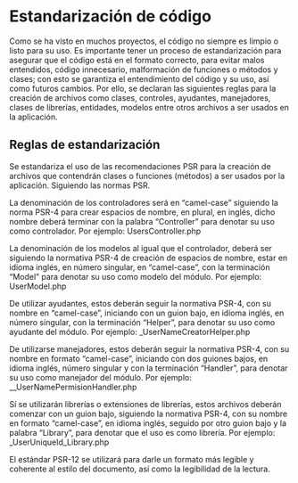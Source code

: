 # Estandarización de código

Como se ha visto en muchos proyectos, el código no siempre es limpio o listo para su uso. Es importante tener un proceso de estandarización para asegurar que el código está en el formato correcto, para evitar malos entendidos, código innecesario, malformación de funciones o métodos y clases; con esto se garantiza el entendimiento del código y su uso, así como futuros cambios.
Por ello, se declaran las siguientes reglas para la creación de archivos como clases, controles, ayudantes, manejadores, clases de librerías, entidades, modelos entre otros archivos a ser usados en la aplicación.

## Reglas de estandarización
Se estandariza el uso de las recomendaciones PSR para la creación de archivos que contendrán clases o funciones (métodos) a ser usados por la aplicación. Siguiendo las normas PSR.

La denominación de los controladores será en “camel-case” siguiendo la norma PSR-4 para crear espacios de nombre, en plural, en inglés, dicho nombre deberá terminar con la palabra “Controller” para denotar su uso como controlador.
Por ejemplo: UsersController.php

La denominación de los modelos al igual que el controlador, deberá ser siguiendo la normativa PSR-4 de creación de espacios de nombre, estar en idioma inglés, en número singular, en “camel-case”, con la terminación “Model” para denotar su uso como modelo del módulo.
Por ejemplo: UserModel.php

De utilizar ayudantes, estos deberán seguir la normativa PSR-4, con su nombre en “camel-case”, iniciando con un guion bajo, en idioma inglés, en número singular, con la terminación “Helper”, para denotar su uso como ayudante del módulo.
Por ejemplo: _UserNameCreatorHelper.php

De utilizarse manejadores, estos deberán seguir la normativa PSR-4, con su nombre en formato “camel-case”, iniciando con dos guiones bajos, en idioma inglés, número singular y con la terminación “Handler”, para denotar su uso como manejador del módulo.
Por ejemplo: __UserNamePermisionHandler.php

Sí se utilizarán librerías o extensiones de librerías, estos archivos deberán comenzar con un guion bajo, siguiendo la normativa PSR-4, con su nombre en formato “camel-case”, en idioma inglés, seguido por otro guion bajo y la palabra “Library”, para denotar que el uso es como librería.
Por ejemplo: _UserUniqueId_Library.php

El estándar PSR-12 se utilizará para darle un formato más legible y coherente al estilo del documento, así como la legibilidad de la lectura.

